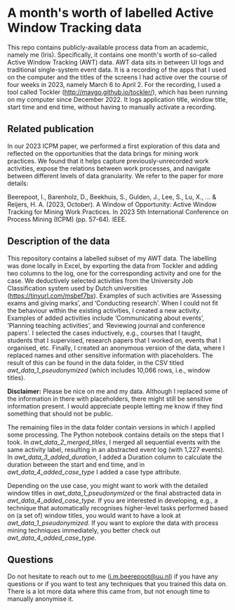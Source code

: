 # A month's worth of labelled Active Window Tracking data
This repo contains publicly-available process data from an academic, namely me (Iris). Specifically, it contains one month's worth of so-called Active Window Tracking (AWT) data. AWT data sits in between UI logs and traditional single-system event data. It is a recording of the apps that I used on the computer and the titles of the screens I had active over the course of four weeks in 2023, namely March 6 to April 2. For the recording, I used a tool called Tockler (http://maygo.github.io/tockler/), which has been running on my computer since December 2022. It logs application title, window title, start time and end time, without having to manually activate a recording.  

## Related publication
In our 2023 ICPM paper, we performed a first exploration of this data and reflected on the opportunities that the data brings for mining work practices. We found that it helps capture previously-unrecorded work activities, expose the relations between work processes, and navigate between different levels of data granularity. We refer to the paper for more details: 

Beerepoot, I., Barenholz, D., Beekhuis, S., Gulden, J., Lee, S., Lu, X., ... & Reijers, H. A. (2023, October). A Window of Opportunity: Active Window Tracking for Mining Work Practices. In 2023 5th International Conference on Process Mining (ICPM) (pp. 57-64). IEEE.

## Description of the data
This repository contains a labelled subset of my AWT data. The labelling was done locally in Excel, by exporting the data from Tockler and adding two columns to the log, one for the corresponding activity and one for the case. We deductively selected activities from the University Job Classification system used by Dutch universities (https://tinyurl.com/msbef7bx). Examples of such activities are ‘Assessing exams and giving marks’, and ‘Conducting research’. When I could not fit the behaviour within the existing activities, I created a new activity. Examples of added activities include ‘Communicating about events’, ‘Planning teaching activities’, and ‘Reviewing journal and conference papers’. I selected the cases inductively, e.g., courses that I taught, students that I supervised, research papers that I worked on, events that I organised, etc. Finally, I created an anonymous version of the data, where I replaced names and other sensitive information with placeholders. The result of this can be found in the data folder, in the CSV titled _awt_data_1_pseudonymized_ (which includes 10,066 rows, i.e., window titles). 

**Disclaimer:** Please be nice on me and my data. Although I replaced some of the information in there with placeholders, there might still be sensitive information present. I would appreciate people letting me know if they find something that should not be public.

The remaining files in the data folder contain versions in which I applied some processing. The Python notebook contains details on the steps that I took. In _awt_data_2_merged_titles_, I merged all sequential events with the same activity label, resulting in an abstracted event log (with 1,227 events). In _awt_data_3_added_duration_, I added a Duration column to calculate the duration between the start and end time, and in _awt_data_4_added_case_type_ I added a case type attribute. 

Depending on the use case, you might want to work with the detailed window titles in _awt_data_1_pseudonymized_ or the final abstracted data in _awt_data_4_added_case_type_. If you are interested in developing, e.g., a technique that automatically recognises higher-level tasks performed based on (a set of) window titles, you would want to have a look at _awt_data_1_pseudonymized_. If you want to explore the data with process mining techniques immediately, you better check out _awt_data_4_added_case_type_. 

## Questions
Do not hesitate to reach out to me (i.m.beerepoot@uu.nl) if you have any questions or if you want to test any techniques that you trained this data on. There is a lot more data where this came from, but not enough time to manually anonymise it. 
